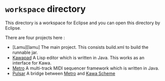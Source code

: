 `workspace` directory
=====================

This directory is a workspace for Eclipse and you can open this directory by Eclipse.

There are four projects here :
- [Lamu][lamu]
  The main project. This consists build.xml to build the runnable jar.
- [Kawapad][kawapad]
  A Lisp editor which is written in Java. This works as an interface for Kawa.
- [Metro][metro]
  A multi-track MIDI sequencer framework which is written in Java.
- [Pulsar][pulsar]
  A bridge between [Metro][metro] and [Kawa Scheme][kawa]


[kawa]: https://www.gnu.org/software/kawa/
[lambda-music]: ../
[metro]:./metro/
[pulsar]:./pulsar/
[kawapad]:./kawapad/
[architecture]:https://lambda-music.github.io/lamu/imgs/lambda-music-architecture-300.png
[jna]:https://github.com/java-native-access/jna
[jnajack]:https://github.com/jaudiolibs/jnajack
[editor-movie]:./imgs/corresponding-parenthesis-movement.gif
[vim-modeline]: # ( vim: set spell expandtab fo+=awlt : )
